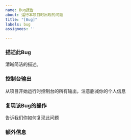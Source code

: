 ```yaml
---
name: Bug报告
about: 运行本项目时出现的问题
title: "[Bug]"
labels: bug
assignees: ''

---
```


### 描述此Bug

清晰简洁的描述。

### 控制台输出

从项目开始运行时控制台的所有输出，注意删减你的个人信息

### 复现该Bug的操作

告诉我们你如何复现此问题

### 额外信息
